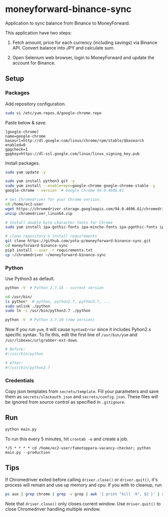 # moneyforward-binance-sync

Application to sync balance from Binance to MoneyForward.

This application have two steps:

1. Fetch amount, price for each currency (including savings) via Binance API. Convert balance into JPY and calculate sum.

2. Open Selenium web browser, login to MoneyForward and update the account for Binance.

## Setup

### Packages

Add repository configuration.

```bash
sudo vi /etc/yum.repos.d/google-chrome.repo
```

Paste below & save.

```repo
[google-chrome]
name=google-chrome
baseurl=http://dl.google.com/linux/chrome/rpm/stable/$basearch
enabled=0
gpgcheck=1
gpgkey=https://dl-ssl.google.com/linux/linux_signing_key.pub
```

Install packages.

```bash
sudo yum update -y

sudo yum install python3 git -y
sudo yum install --enablerepo=google-chrome google-chrome-stable -y
google-chrome --version  # Google Chrome 94.0.4606.81

# Get Chromedriver for your Chrome version.
cd /home/ec2-user
wget https://chromedriver.storage.googleapis.com/94.0.4606.61/chromedriver_linux64.zip
unzip chromedriver_linux64.zip

# Install double byte character fonts for Chrome
sudo yum install ipa-gothic-fonts ipa-mincho-fonts ipa-pgothic-fonts ipa-pmincho-fonts -y

# clone repository & install requirements
git clone https://github.com/yota-p/moneyforward-binance-sync.git
cd moneyforward-binance-sync
pip3 install --user -r requirements.txt
cp ~/chromedriver ~/moneyforward-binance-sync
```

### Python

Use Python3 as default.

```bash
python -V  # Python 2.7.16 - current version

cd /usr/bin/
ls python*  # python, python2.7, python3.7, ...
sudo unlink ./python
sudo ln -s /usr/bin/python3.7 ./python

python -V  # Python 3.7.10 (new version)
```

Now if you run `yum`, it will cause `SyntaxError` since it includes Pyhon2.x specific syntax. To fix this, edit the first line of `/usr/bin/yum` and `/usr/libexec/urlgrabber-ext-down`.

```Python
# Before:
#!/usr/bin/python

# After:
#!/usr/bin/python2.7
```

### Credentials

Copy json templates from `secrets/template`. Fill your parameters and save them as `secrets/slackauth.json` and `secrets/config.json`. These files will be ignored from source control as specified in `.gitignore`.

## Run

```bash
python main.py
```

To run this every 5 minutes, hit `crontab -e` and create a job.

```cron
*/5 * * * * cd /home/ec2-user/fumotoppara-vacancy-checker; python main.py --production
```

## Tips

If Chromedriver exited before calling `driver.close()` or `driver.quit()`, it's process will remain and use up memory and cpu. If you with to cleanup, run

```bash
ps aux | grep chrome | grep -v grep | awk '{ print "kill -9", $2 }' | sh
```

Note that `driver.close()` only closes current window. Use `driver.quit()` to close Chromedriver handling multiple window.
